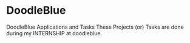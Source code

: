 # DoodleBlue
DoodleBlue Applications and Tasks
These Projects (or) Tasks are done during my INTERNSHIP at doodleblue.
